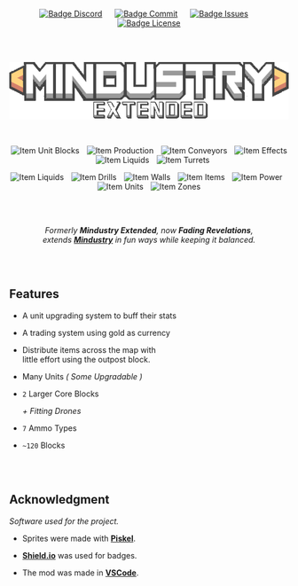 
<div align = center>

[![Badge Discord]][Discord]    
[![Badge Commit]][Commits]    
[![Badge Issues]][Issues]    
[![Badge License]][License]

<br>
<br>

![Logo]

<br>

![Item Unit Blocks]  
![Item Production]  
![Item Conveyors]  
![Item Effects]  
![Item Liquids]  
![Item Turrets]

![Item Liquids]  
![Item Drills]  
![Item Walls]  
![Item Items]  
![Item Power]  
![Item Units]  
![Item Zones]

<br>
<br>

*Formerly **Mindustry Extended**, now **Fading Revelations**, <br>
extends **[Mindustry]** in fun ways while keeping it balanced.*

<br>
<br>

</div>

## Features

-   A unit upgrading system to buff their stats

-   A trading system using gold as currency

-   Distribute items across the map with <br>
    little effort using the outpost block.

-   Many Units *( Some Upgradable )*

-   `2` Larger Core Blocks

    *+ Fitting Drones*

-   `7` Ammo Types

-   `~120` Blocks

<br>
<br>

## Acknowledgment

*Software used for the project.*

-   Sprites were made with **[Piskel]**.

-   **[Shield.io]** was used for badges.

-   The mod was made in **[VSCode]**.

<br>


<!----------------------------------------------------------------------------->

[Mindustry]: https://github.com/Anuken/Mindustry
[Shield.io]: https://shields.io
[Discord]: https://discord.gg/YB3ky9tJR4
[Commits]: https://github.com/Fresh791/Fading-Revelations/commits/main
[Issues]: https://github.com/Fresh791/Fading-Revelations/issues
[VSCode]: https://code.visualstudio.com/
[Piskel]: https://www.piskelapp.com/

[Separator]: github/deco.JPG
[License]: LICENSE
[Logo]: sprites-override/ui/logo.png


<!----------------------------------[ Badges ]--------------------------------->

[Badge License]: https://img.shields.io/badge/License-GPL_3-0369a3.svg?style=for-the-badge&labelColor=blue&logoColor=white&logo=GNU
[Badge Discord]: https://img.shields.io/discord/815981543624933396?labelColor=5865F2&label=Discord&logoColor=white&logo=Discord&style=for-the-badge&color=4852bf
[Badge Commit]: https://img.shields.io/github/last-commit/Fresh791/mindustry-extended?labelColor=F64935&label=Commit&logoColor=white&logo=GitExtensions&style=for-the-badge&color=cb3c2c
[Badge Issues]: https://img.shields.io/github/issues/Fresh791/mindustry-extended?labelColor=ED1965&label=Issues&logoColor=white&logo=Pinboard&style=for-the-badge&color=bb124e

[Item Unit Blocks]: https://img.shields.io/github/directory-file-count/Fresh791/mindustry-extended/content/blocks/units?label=Unit%20Blocks&style=flat-square&labelColor=ffd37f&color=d3816b
[Item Production]: https://img.shields.io/github/directory-file-count/Fresh791/mindustry-extended/content/blocks/production?label=Production&style=flat-square&labelColor=ffd37f&color=d3816b
[Item Conveyors]: https://img.shields.io/github/directory-file-count/Fresh791/mindustry-extended/content/blocks/distribution?label=Conveyors&style=flat-square&labelColor=ffd37f&color=d3816b
[Item Effects]: https://img.shields.io/github/directory-file-count/Fresh791/mindustry-extended/content/blocks/effect?label=Effects&style=flat-square&labelColor=ffd37f&color=d3816b
[Item Liquids]: https://img.shields.io/github/directory-file-count/Fresh791/mindustry-extended/content/blocks/liquids?label=Liquids&style=flat-square&labelColor=ffd37f&color=d3816b
[Item Turrets]: https://img.shields.io/github/directory-file-count/Fresh791/mindustry-extended/content/blocks/turrets?label=Turrets&style=flat-square&labelColor=ffd37f&color=d3816b
[Item Liquids]: https://img.shields.io/github/directory-file-count/Fresh791/mindustry-extended/content/liquids?label=Liquids&style=flat-square&labelColor=ffd37f&color=d3816b
[Item Drills]: https://img.shields.io/github/directory-file-count/Fresh791/mindustry-extended/content/blocks/drills?label=Drills&style=flat-square&labelColor=ffd37f&color=d3816b
[Item Walls]: https://img.shields.io/github/directory-file-count/Fresh791/mindustry-extended/content/blocks/walls?label=Walls&style=flat-square&labelColor=ffd37f&color=d3816b
[Item Items]: https://img.shields.io/github/directory-file-count/Fresh791/mindustry-extended/content/items?label=Items&style=flat-square&labelColor=ffd37f&color=d3816b
[Item Power]: https://img.shields.io/github/directory-file-count/Fresh791/mindustry-extended/content/blocks/power?label=Power&style=flat-square&labelColor=ffd37f&color=d3816b
[Item Units]: https://img.shields.io/github/directory-file-count/Fresh791/mindustry-extended/content/units?label=Units&style=flat-square&labelColor=ffd37f&color=d3816b
[Item Zones]: https://img.shields.io/github/directory-file-count/Fresh791/mindustry-extended/content/zones?label=Zones&style=flat-square&labelColor=ffd37f&color=d3816b


<!---------------------------------[ Buttons ]--------------------------------->

